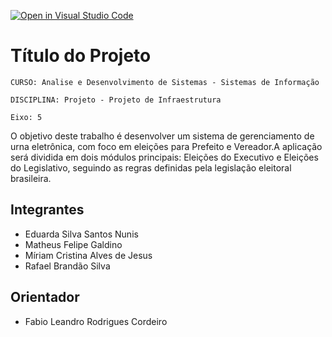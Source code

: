 [![Open in Visual Studio Code](https://classroom.github.com/assets/open-in-vscode-2e0aaae1b6195c2367325f4f02e2d04e9abb55f0b24a779b69b11b9e10269abc.svg)](https://classroom.github.com/online_ide?assignment_repo_id=17323872&assignment_repo_type=AssignmentRepo)
# Título do Projeto

`CURSO: Analise e Desenvolvimento de Sistemas - Sistemas de Informação`

`DISCIPLINA: Projeto - Projeto de Infraestrutura`

`Eixo: 5`

O objetivo deste trabalho é desenvolver um sistema de gerenciamento de urna eletrônica, com foco em eleições para Prefeito e Vereador.A aplicação será dividida em dois módulos principais: Eleições do Executivo e Eleições do Legislativo, seguindo as regras definidas pela legislação eleitoral brasileira. 

## Integrantes


* Eduarda Silva Santos Nunis
* Matheus Felipe Galdino
* Míriam Cristina Alves de Jesus
* Rafael Brandão Silva

## Orientador

* Fabio Leandro Rodrigues Cordeiro


